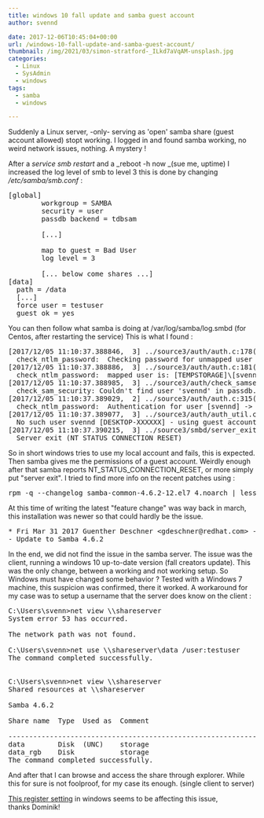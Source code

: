 ```yaml
---
title: windows 10 fall update and samba guest account
author: svennd

date: 2017-12-06T10:45:04+00:00
url: /windows-10-fall-update-and-samba-guest-account/
thumbnail: /img/2021/03/simon-stratford-_ILkd7aVqAM-unsplash.jpg
categories:
  - Linux
  - SysAdmin
  - windows
tags:
  - samba
  - windows

---
```

Suddenly a Linux server, -only- serving as 'open' samba share (guest account allowed) stopt working. I logged in and found samba working, no weird network issues, nothing. A mystery !

After a _service smb restart_ and a _reboot -h now _(sue me, uptime) I increased the log level of smb to level 3 this is done by changing _/etc/samba/smb.conf_ :

<pre>[global]
        workgroup = SAMBA
        security = user
        passdb backend = tdbsam

        [...]

        map to guest = Bad User
        log level = 3

        [... below come shares ...]
[data]
  path = /data
  [...]
  force user = testuser
  guest ok = yes</pre>

You can then follow what samba is doing at /var/log/samba/log.smbd (for Centos, after restarting the service) This is what I found :

<pre>[2017/12/05 11:10:37.388846,  3] ../source3/auth/auth.c:178(auth_check_ntlm_password)
  check_ntlm_password:  Checking password for unmapped user [DESKTOP-XXXXXX]\[svennsvenndDESKTOP-XXXXXX] with the new password interface
[2017/12/05 11:10:37.388886,  3] ../source3/auth/auth.c:181(auth_check_ntlm_password)
  check_ntlm_password:  mapped user is: [TEMPSTORAGE]\[svennd]@[DESKTOP-XXXXXX]
[2017/12/05 11:10:37.388985,  3] ../source3/auth/check_samsec.c:399(check_sam_security)
  check_sam_security: Couldn't find user 'svennd' in passdb.
[2017/12/05 11:10:37.389029,  2] ../source3/auth/auth.c:315(auth_check_ntlm_password)
  check_ntlm_password:  Authentication for user [svennd] -&gt; [svennd] FAILED with error NT_STATUS_NO_SUCH_USER
[2017/12/05 11:10:37.389077,  3] ../source3/auth/auth_util.c:1610(do_map_to_guest_server_info)
  No such user svennd [DESKTOP-XXXXXX] - using guest account
[2017/12/05 11:10:37.390215,  3] ../source3/smbd/server_exit.c:246(exit_server_common)
  Server exit (NT_STATUS_CONNECTION_RESET)</pre>

So in short windows tries to use my local account and fails, this is expected. Then samba gives me the permissions of a guest account. Weirdly enough after that samba reports NT\_STATUS\_CONNECTION_RESET, or more simply put "server exit". I tried to find more info on the recent patches using :

<pre>rpm -q --changelog samba-common-4.6.2-12.el7_4.noarch | less</pre>

At this time of writing the latest "feature change" was way back in march, this installation was newer so that could hardly be the issue.

<pre>* Fri Mar 31 2017 Guenther Deschner &lt;gdeschner@redhat.com&gt; - 4.6.2-0
- Update to Samba 4.6.2
</pre>

In the end, we did not find the issue in the samba server. The issue was the client, running a windows 10 up-to-date version (fall creators update). This was the only change, between a working and not working setup. So Windows must have changed some behavior ? Tested with a Windows 7 machine, this suspicion was confirmed, there it worked. A workaround for my case was to setup a username that the server does know on the client :

<pre>C:\Users\svenn&gt;net view \\shareserver
System error 53 has occurred.

The network path was not found.

C:\Users\svenn&gt;net use \\shareserver\data /user:testuser
The command completed successfully.


C:\Users\svenn&gt;net view \\shareserver
Shared resources at \\shareserver

Samba 4.6.2

Share name  Type  Used as  Comment

-------------------------------------------------------------------------------
data        Disk  (UNC)    storage
data_rgb    Disk           storage
The command completed successfully.
</pre>

And after that I can browse and access the share through explorer. While this for sure is not foolproof, for my case its enough. (single client to server)

[This register setting][1] in windows seems to be affecting this issue, thanks Dominik!

 [1]: https://getadmx.com/?Category=Windows_10_2016&Policy=Microsoft.Policies.LanmanWorkstation::Pol_EnableInsecureGuestLogons